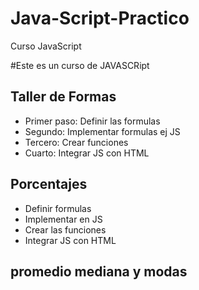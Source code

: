 # Java-Script-Practico
Curso JavaScript

#Este es un curso de JAVASCRipt
## Taller de Formas 

- Primer paso: Definir las formulas
- Segundo:  Implementar formulas ej JS
- Tercero: Crear funciones
- Cuarto: Integrar JS con HTML

## Porcentajes

- Definir formulas
- Implementar en JS
- Crear las funciones
- Integrar JS con HTML

## promedio mediana y modas


